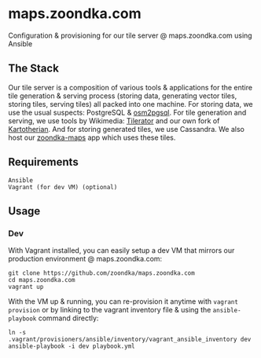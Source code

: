 # maps.zoondka.com
Configuration & provisioning for our tile server @ maps.zoondka.com using Ansible

## The Stack
Our tile server is a composition of various tools & applications for the entire tile generation & serving process (storing data, generating vector tiles, storing tiles, serving tiles) all packed into one machine. For storing data, we use the usual suspects: PostgreSQL & [osm2pgsql](https://github.com/openstreetmap/osm2pgsql). For tile generation and serving, we use tools by Wikimedia: [Tilerator](https://github.com/kartotherian/tilerator) and our own fork of [Kartotherian](https://github.com/kartotherian/kartotherian). And for storing generated tiles, we use Cassandra. We also host our [zoondka-maps](https://github.com/zoondka/zoondka-maps) app which uses these tiles.

## Requirements
```
Ansible
Vagrant (for dev VM) (optional)
```

## Usage
### Dev
With Vagrant installed, you can easily setup a dev VM that mirrors our production environment @ maps.zoondka.com:
```shell
git clone https://github.com/zoondka/maps.zoondka.com
cd maps.zoondka.com
vagrant up
```
With the VM up & running, you can re-provision it anytime with `vagrant provision` or by linking to the vagrant inventory file & using the `ansible-playbook` command directly:
```shell
ln -s .vagrant/provisioners/ansible/inventory/vagrant_ansible_inventory dev
ansible-playbook -i dev playbook.yml 
```
